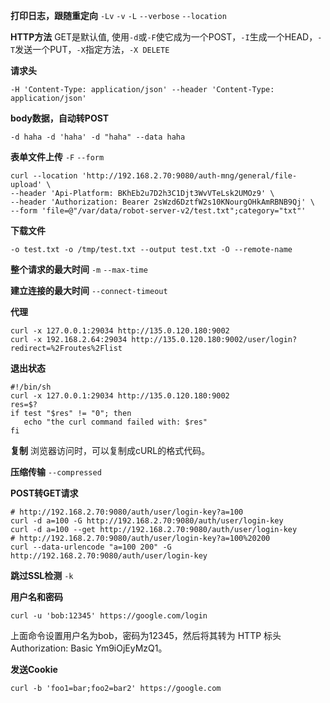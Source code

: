 

**打印日志，跟随重定向**
`-Lv` `-v` `-L` `--verbose` `--location` 

**HTTP方法**
GET是默认值, 使用`-d`或`-F`使它成为一个POST，`-I`生成一个HEAD，`-T`发送一个PUT，`-X`指定方法，`-X DELETE`

**请求头**
```
-H 'Content-Type: application/json' --header 'Content-Type: application/json'
```

**body数据，自动转POST**
```
-d haha -d 'haha' -d "haha" --data haha
```

**表单文件上传**
`-F` `--form`
```
curl --location 'http://192.168.2.70:9080/auth-mng/general/file-upload' \
--header 'Api-Platform: BKhEb2u7D2h3C1Djt3WvVTeLsk2UMOz9' \
--header 'Authorization: Bearer 2sWzd6DztfW2s10KNourgOHkAmRBNB9Qj' \
--form 'file=@"/var/data/robot-server-v2/test.txt";category="txt"'
```

**下载文件**
```
-o test.txt -o /tmp/test.txt --output test.txt -O --remote-name
```

**整个请求的最大时间**
`-m` `--max-time`

**建立连接的最大时间**
`--connect-timeout`

**代理**
```
curl -x 127.0.0.1:29034 http://135.0.120.180:9002
curl -x 192.168.2.64:29034 http://135.0.120.180:9002/user/login?redirect=%2Froutes%2Flist
```

**退出状态**
```
#!/bin/sh
curl -x 127.0.0.1:29034 http://135.0.120.180:9002
res=$?
if test "$res" != "0"; then
   echo "the curl command failed with: $res"
fi
```

**复制**
浏览器访问时，可以复制成cURL的格式代码。

**压缩传输**
`--compressed`

**POST转GET请求**
```
# http://192.168.2.70:9080/auth/user/login-key?a=100
curl -d a=100 -G http://192.168.2.70:9080/auth/user/login-key
curl -d a=100 --get http://192.168.2.70:9080/auth/user/login-key
# http://192.168.2.70:9080/auth/user/login-key?a=100%20200
curl --data-urlencode "a=100 200" -G http://192.168.2.70:9080/auth/user/login-key
```

**跳过SSL检测**
`-k`

**用户名和密码**
```
curl -u 'bob:12345' https://google.com/login
```
上面命令设置用户名为bob，密码为12345，然后将其转为 HTTP 标头Authorization: Basic Ym9iOjEyMzQ1。

**发送Cookie**
```
curl -b 'foo1=bar;foo2=bar2' https://google.com
```